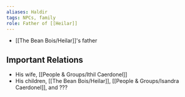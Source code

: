 ```yaml
---
aliases: Haldir
tags: NPCs, family
role: Father of [[Heilar]]
---
```


- [[The Bean Bois/Heilar]]'s father

## Important Relations
* His wife, [[People & Groups/Ithil Caerdonel]]
* His children, [[The Bean Bois/Heilar]], [[People & Groups/Isandra Caerdonel]], and ???